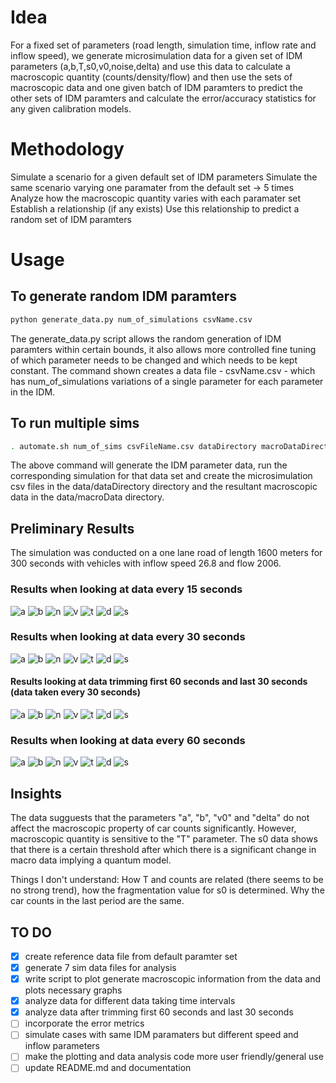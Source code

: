 # Idea

For a fixed set of parameters (road length, simulation time, inflow rate and inflow speed), we generate microsimulation data for a given set of IDM parameters (a,b,T,s0,v0,noise,delta) and use this data to calculate a macroscopic quantity (counts/density/flow) and then use the sets of macroscopic data and one given batch of IDM paramters to predict the other sets of IDM paramters and calculate the error/accuracy statistics for any given calibration models.

# Methodology
Simulate a scenario for a given default set of IDM parameters
Simulate the same scenario varying one paramater from the default set -> 5 times
Analyze how the macroscopic quantity varies with each paramater set
Establish a relationship (if any exists)
Use this relationship to predict a random set of IDM paramters

# Usage

## To generate random IDM paramters
```bash
python generate_data.py num_of_simulations csvName.csv
```
The generate_data.py script allows the random generation of IDM paramters within certain bounds, it also allows more controlled fine tuning of which parameter needs to be changed and which needs to be kept constant. The command shown creates a data file - csvName.csv - which has num_of_simulations variations of a single parameter for each parameter in the IDM.

## To run multiple sims
```bash
. automate.sh num_of_sims csvFileName.csv dataDirectory macroDataDirectory
```
The above command will generate the IDM parameter data, run the corresponding simulation for that data set and create the microsimulation csv files in the data/dataDirectory directory and the resultant macroscopic data in the data/macroData directory. 

## Preliminary Results

The simulation was conducted on a one lane road of length 1600 meters for 300 seconds with vehicles with inflow speed 26.8 and flow 2006.

### Results when looking at data every 15 seconds
![a](https://github.com/shanto268/comprehensive_simulation_traffic_analysis_software/blob/master/exp2_15/a_params.png)
![b](https://github.com/shanto268/comprehensive_simulation_traffic_analysis_software/blob/master/exp2_15/b_params.png)
![n](https://github.com/shanto268/comprehensive_simulation_traffic_analysis_software/blob/master/exp2_15/noise_params.png)
![v](https://github.com/shanto268/comprehensive_simulation_traffic_analysis_software/blob/master/exp2_15/v0_params.png)
![t](https://github.com/shanto268/comprehensive_simulation_traffic_analysis_software/blob/master/exp2_15/T_params.png)
![d](https://github.com/shanto268/comprehensive_simulation_traffic_analysis_software/blob/master/exp2_15/delta_params.png)
![s](https://github.com/shanto268/comprehensive_simulation_traffic_analysis_software/blob/master/exp2_15/s0_params.png)


### Results when looking at data every 30 seconds
![a](https://github.com/shanto268/comprehensive_simulation_traffic_analysis_software/blob/master/a_params.png)
![b](https://github.com/shanto268/comprehensive_simulation_traffic_analysis_software/blob/master/b_params.png)
![n](https://github.com/shanto268/comprehensive_simulation_traffic_analysis_software/blob/master/noise_params.png)
![v](https://github.com/shanto268/comprehensive_simulation_traffic_analysis_software/blob/master/v0_params.png)
![t](https://github.com/shanto268/comprehensive_simulation_traffic_analysis_software/blob/master/T_params.png)
![d](https://github.com/shanto268/comprehensive_simulation_traffic_analysis_software/blob/master/delta_params.png)
![s](https://github.com/shanto268/comprehensive_simulation_traffic_analysis_software/blob/master/s0_params.png)

#### Results looking at data trimming first 60 seconds and last 30 seconds (data taken every 30 seconds)
![a](https://github.com/shanto268/comprehensive_simulation_traffic_analysis_software/blob/master/exp2_trimmed_30/a_params.png)
![b](https://github.com/shanto268/comprehensive_simulation_traffic_analysis_software/blob/master/exp2_trimmed_30/b_params.png)
![n](https://github.com/shanto268/comprehensive_simulation_traffic_analysis_software/blob/master/exp2_trimmed_30/noise_params.png)
![v](https://github.com/shanto268/comprehensive_simulation_traffic_analysis_software/blob/master/exp2_trimmed_30/v0_params.png)
![t](https://github.com/shanto268/comprehensive_simulation_traffic_analysis_software/blob/master/exp2_trimmed_30/T_params.png)
![d](https://github.com/shanto268/comprehensive_simulation_traffic_analysis_software/blob/master/exp2_trimmed_30/delta_params.png)
![s](https://github.com/shanto268/comprehensive_simulation_traffic_analysis_software/blob/master/exp2_trimmed_30/s0_params.png)


### Results when looking at data every 60 seconds
![a](https://github.com/shanto268/comprehensive_simulation_traffic_analysis_software/blob/master/exp2_60/a_params.png)
![b](https://github.com/shanto268/comprehensive_simulation_traffic_analysis_software/blob/master/exp2_60/b_params.png)
![n](https://github.com/shanto268/comprehensive_simulation_traffic_analysis_software/blob/master/exp2_60/noise_params.png)
![v](https://github.com/shanto268/comprehensive_simulation_traffic_analysis_software/blob/master/exp2_60/v0_params.png)
![t](https://github.com/shanto268/comprehensive_simulation_traffic_analysis_software/blob/master/exp2_60/T_params.png)
![d](https://github.com/shanto268/comprehensive_simulation_traffic_analysis_software/blob/master/exp2_60/delta_params.png)
![s](https://github.com/shanto268/comprehensive_simulation_traffic_analysis_software/blob/master/exp2_60/s0_params.png)


## Insights

The data sugguests that the parameters "a", "b", "v0" and "delta" do not affect the macroscopic property of car counts significantly. However, macroscopic quantity is sensitive to the "T" parameter. The s0 data shows that there is a certain threshold after which there is a significant change in macro data implying a quantum model.

Things I don't understand: How T and counts are related (there seems to be no strong trend), how the fragmentation value for s0 is determined. Why the car counts in the last period are the same.

## TO DO
- [x] create reference data file from default paramter set
- [x] generate 7 sim data files for analysis
- [x] write script to plot generate macroscopic information from the data and plots necessary graphs
- [x] analyze data for different data taking time intervals
- [x] analyze data after trimming first 60 seconds and last 30 seconds
- [ ] incorporate the error metrics
- [ ] simulate cases with same IDM paramaters but different speed and inflow parameters
- [ ] make the plotting and data analysis code more user friendly/general use
- [ ] update README.md and documentation
